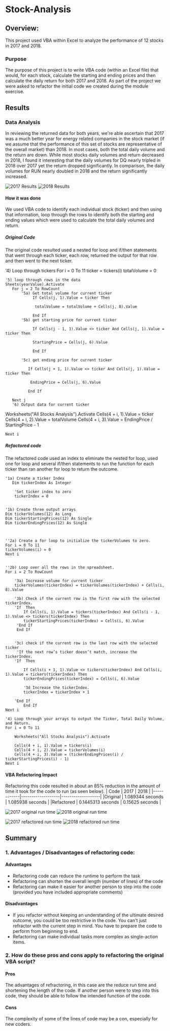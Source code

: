 # Stock-Analysis

## Overview:
This project used VBA within Excel to analyze the performance of 12 stocks in 2017 and 2018.

### Purpose
The purpose of this project is to write VBA code (within an Excel file) that would, for each stock, calculate the starting and ending prices and then calculate the daily return for both 2017 and 2018.
As part of the project we were asked to refactor the initial code we created during the module exercise.  

## Results

### Data Analysis
In reviewing the returned data for both years, we're able ascertain that 2017 was a much better year for energy related companies in the stock market (if we assume that the performance of this set of stocks are representative of the overall market) than 2018.  In most cases, both the total daily volume and the return are down.
While most stocks daily volumes and return decreased in 2018, I found it interesting that the daily volumes for DQ nearly tripled in 2018 over 2017 yet the return dropped significantly. In comparison, the daily volumes for RUN nearly doubled in 2018 and the return significantly increased. 

![2017 Results](https://github.com/LauraZJ/Stock-Analysis/blob/main/2017_results.png)
![2018 Results](https://github.com/LauraZJ/Stock-Analysis/blob/main/2018_results.png)

#### How it was done
We used VBA code to identify each individual stock (ticker) and then using that information, loop through the rows to identify both the starting and ending values which were used to calculate the total daily volumes and return.
##### Original Code
The original code resulted used a nested for loop and if/then statements that went through each ticker, each row, returned the output for that row and then went to the next ticker.

 '4) Loop through tickers
    For i = 0 To 11
        ticker = tickers(i)
        totalVolume = 0
    
    '5) loop through rows in the data
    Sheets(yearValue).Activate
       For j = 2 To RowCount
           '5a) Get total volume for current ticker
                If Cells(j, 1).Value = ticker Then
        
                 totalVolume = totalVolume + Cells(j, 8).Value
         
                End If
           '5b) get starting price for current ticker
           
                If Cells(j - 1, 1).Value <> ticker And Cells(j, 1).Value = ticker Then
    
                StartingPrice = Cells(j, 6).Value
        
                End If
           
           '5c) get ending price for current ticker

              If Cells(j + 1, 1).Value <> ticker And Cells(j, 1).Value = ticker Then
        
               EndingPrice = Cells(j, 6).Value
                
              End If

       Next j
       '6) Output data for current ticker

  Worksheets("All Stocks Analysis").Activate
    Cells(4 + i, 1).Value = ticker
    Cells(4 + i, 2).Value = totalVolume
    Cells(4 + i, 3).Value = EndingPrice / StartingPrice - 1
    
    Next i

##### Refactored code
The refactored code used an index to eliminate the nested for loop, used one for loop and several if/then statements to run the function for each ticker than ran another for loop to return the outcome.

    '1a) Create a ticker Index
       Dim tickerIndex As Integer
       
        'Set ticker index to zero
        tickerIndex = 0
    

    '1b) Create three output arrays
    Dim tickerVolumes(12) As Long
    Dim tickerStartingPrices(12) As Single
    Dim tickerEndingPrices(12) As Single
    
    
    
    ''2a) Create a for loop to initialize the tickerVolumes to zero.
    For i = 0 To 11
    tickerVolumes(i) = 0
    Next i
    
        
    ''2b) Loop over all the rows in the spreadsheet.
    For i = 2 To RowCount
    
        '3a) Increase volume for current ticker
        tickerVolumes(tickerIndex) = tickerVolumes(tickerIndex) + Cells(i, 8).Value
        
        '3b) Check if the current row is the first row with the selected tickerIndex.
        'If  Then
            If Cells(i, 1).Value = tickers(tickerIndex) And Cells(i - 1, 1).Value <> tickers(tickerIndex) Then
            tickerStartingPrices(tickerIndex) = Cells(i, 6).Value
         'End If
         End If
            
                 
        '3c) check if the current row is the last row with the selected ticker
         'If the next row’s ticker doesn’t match, increase the tickerIndex.
        'If  Then
            
            If Cells(i + 1, 1).Value <> tickers(tickerIndex) And Cells(i, 1).Value = tickers(tickerIndex) Then
            tickerEndingPrices(tickerIndex) = Cells(i, 6).Value

            '3d Increase the tickerIndex.
            tickerIndex = tickerIndex + 1
                        
        'End If
            End If
    Next i
    
    '4) Loop through your arrays to output the Ticker, Total Daily Volume, and Return.
    For i = 0 To 11
        
        Worksheets("All Stocks Analysis").Activate
        
        Cells(4 + i, 1).Value = tickers(i)
        Cells(4 + i, 2).Value = tickerVolumes(i)
        Cells(4 + i, 3).Value = (tickerEndingPrices(i) / tickerStartingPrices(i) - 1)
    Next i


 
#### VBA Refactoring Impact
Refactoring this code resulted in about an 85% reduction in the amount of time it took for the code to run (as seen below).
|   Code     |       2017        |       2018        |
|------------|-------------------|-------------------|
|Original    | 1.089344 seconds  | 1.085938 seconds  |
|Refactored  | 0.1445313 seconds | 0.15625 seconds   |   

![2017 original run time](https://github.com/LauraZJ/Stock-Analysis/blob/main/Original_code_2017_runtime.png)
![2018 original run time](https://github.com/LauraZJ/Stock-Analysis/blob/main/2018_original_run_time.png)

![2017 refactored run time](https://github.com/LauraZJ/Stock-Analysis/blob/main/2017RunTime.png)
![2018 refactored run time](https://github.com/LauraZJ/Stock-Analysis/blob/main/2018RunTime.png)


## Summary

### 1. Advantages / Disadvantages of refactoring code:
#### Advantages
- Refactoring code can reduce the runtime to perform the task
- Refactoring can shorten the overall length (number of lines) of the code
- Refactoring can make it easier for another person to step into the code (provided you have included appropriate comments)

#### Disadvantages
- If you refactor without keeping an understanding of the ultimate desired outcome, you could be too restrictive in the code.  You can't just refractor with the current step in mind.  You have to prepare the code to perform from beginning to end.
- Refactoring can make individual tasks more complex as single-action items.

 
### 2. How do these pros and cons apply to refactoring the original VBA script?
#### Pros
The advantages of refractoring, in this case are the reduce run time and shortening the length of the code.  If another person were to step into this code, they should be able to follow the intended function of the code.

#### Cons
The complexity of some of the lines of code may be a con, especially for new coders.
